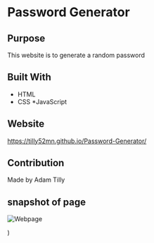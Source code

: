 # Password Generator

## Purpose
This website is to generate a random password

## Built With
* HTML
* CSS
*JavaScript

## Website
https://tilly52mn.github.io/Password-Generator/

## Contribution
Made by Adam Tilly

## snapshot of page
![Webpage](https://user-images.githubusercontent.com/88518686/132080528-5e71ae34-292b-4e56-b588-e3fe240869fa.PNG)

)
